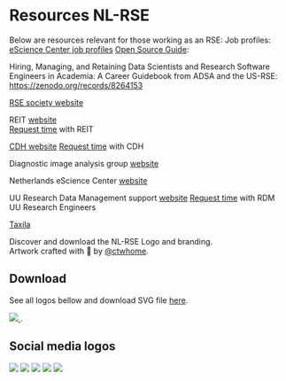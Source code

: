 # Resources NL-RSE

Below are resources relevant for those working as an RSE:
Job profiles:
[eScience Center job profiles](https://zenodo.org/records/7805870)
[Open Source Guide](https://opensource.guide/): 

Hiring, Managing, and Retaining Data Scientists and Research Software Engineers in Academia: A Career Guidebook from ADSA and the US-RSE: https://zenodo.org/records/8264153 

[RSE society website](https://society-rse.org/)

REIT [website](https://reit.tudelft.nl/)  
[Request time](https://reit.tudelft.nl/#/#workwithus) with REIT 

[CDH website](https://cdh.uu.nl/) 
[Request time](https://cdh.uu.nl/support/researchers/) with CDH 

Diagnostic image analysis group [website](https://www.diagnijmegen.nl/)

Netherlands eScience Center [website](https://www.esciencecenter.nl/)

UU Research Data Management support [website](https://www.uu.nl/en/research/research-data-management/support/research-engineers)
[Request time](https://forms.uu.nl/universiteitutrecht/re_request) with RDM UU Research Engineers

[Taxila](https://taxila.nl/) 

Discover and download the NL-RSE Logo and branding. <br>
Artwork crafted with <span class="mr-1">🤍</span> by <a target="_blank" href="https://www.ctwhome.com/">@ctwhome</a>.

## Download
See all logos bellow and download SVG file <a target="_blank" href="/resources/logo/NL_RSE Branding and Logo.svg">here</a>.

<a target="_blank" href="/resources/logo/NL_RSE Branding and Logo.svg">
  <img src="/resources/logo/NL_RSE Branding and Logo.webp" />
</a>.

## Social media logos
<div class="flex flex-wrap">
  <img src="/resources/logo/Social Light.jpg"/>
  <img src="/resources/logo/Social Dark.jpg"/>
  <img src="/resources/logo/Social Color-1.jpg"/>
  <img src="/resources/logo/Social Color.jpg"/>
  <img src="/resources/logo/Artwork 2 - plural.jpg" />
</div>

